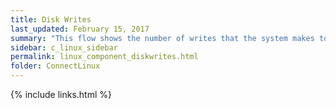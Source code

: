 ```yaml
---
title: Disk Writes
last_updated: February 15, 2017
summary: "This flow shows the number of writes that the system makes to the disks per second."
sidebar: c_linux_sidebar
permalink: linux_component_diskwrites.html
folder: ConnectLinux
---
```



{% include links.html %}
